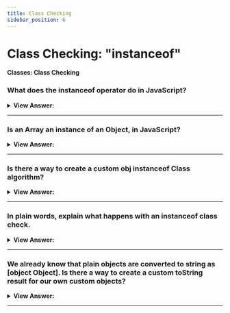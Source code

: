 ```yaml
---
title: Class Checking
sidebar_position: 6
---
```


# Class Checking: "instanceof"

**Classes: Class Checking**

<head>
  <title>Class Checking: "instanceof" - JavaScript Interview Questions & Answers</title>
  <meta charSet="utf-8" />
</head>

### What does the instanceof operator do in JavaScript?

<details>
  <summary><strong>View Answer:</strong></summary>
  <div>
  <div><strong>Interview Response:</strong> The instanceof operator allows us to check whether an object belongs to a certain class. It also takes inheritance into account. Such a check may be necessary in many cases, it can be used for building a polymorphic function, the one that treats arguments differently depending on their type.
</div><br />
  <div><strong className="codeExample">Code Example:</strong><br /><br />

  <div></div>

```js
class Rabbit {}
let rabbit = new Rabbit();

// is it an object of Rabbit class?
alert(rabbit instanceof Rabbit); // true

// It also works with constructor functions:

// instead of class
function Rabbit() {}

alert(new Rabbit() instanceof Rabbit); // true

// And with built-in classes like Array:

let arr = [1, 2, 3];
alert(arr instanceof Array); // true
alert(arr instanceof Object); // true
```

  </div>
  </div>
</details>

---

### Is an Array an instance of an Object, in JavaScript?

<details>
  <summary><strong>View Answer:</strong></summary>
  <div>
  <div><strong>Interview Response:</strong> Yes, an Array belongs to the Object class, because Array prototypically inherits from Object. At the base of JavaScript, all native objects like Array and even Function inherit from the Object class. The instanceof operator examines the prototype chain to render a result as true or false.
</div><br />
  <div><strong className="codeExample">Code Example:</strong><br /><br />

  <div></div>

```js
console.log(Array instanceof Object); // true
console.log(Function instanceof Object); // true
```

  </div>
  </div>
</details>

---

### Is there a way to create a custom obj instanceof Class algorithm?

<details>
  <summary><strong>View Answer:</strong></summary>
  <div>
  <div><strong>Interview Response:</strong> Yes, you can create a rough representation of the algorithm using a static method of Symbol.hasInstance, then just call it. It should return true or false as a result, by default it should be set to true. Most classes do not have Symbol.hasInstance. In that case, the standard logic is used: obj instanceOf Class checks whether Class.prototype is equal to one of the prototypes in the obj prototype chain.
</div><br />
  <div><strong className="codeExample">Code Example:</strong><br /><br />

  <div></div>

```js
class Animal {
  static [Symbol.hasInstance](obj) {
    if (obj.canEat) return true;
  }
}

let obj = { canEat: true };

alert(obj instanceof Animal); // true: Animal[Symbol.hasInstance](obj) is called
```

  </div>
  </div>
</details>

---

### In plain words, explain what happens with an instanceof class check.

<details>
  <summary><strong>View Answer:</strong></summary>
  <div>
  <div><strong>Interview Response:</strong> The obj instanceOf Class checks whether Class.prototype is equal to one of the prototypes in the obj prototype chain. If any answer is true, return true. If it does not reach true as a result and reaches the end of the chain, return false. The Class constructor itself does not participate in the check! Only the chain of prototypes and Class.prototype matters.
</div><br />
  <div><strong className="codeExample">Code Example:</strong><br /><br />

  <div></div>

```js
class Rabbit extends Animal {}

let rabbit = new Rabbit();
alert(rabbit instanceof Animal); // true

// rabbit.__proto__ === Rabbit.prototype
// rabbit.__proto__.__proto__ === Animal.prototype (match! return true)
```

  </div>
  </div>
</details>

---

### We already know that plain objects are converted to string as [object Object]. Is there a way to create a custom toString result for our own custom objects?

<details>
  <summary><strong>View Answer:</strong></summary>
  <div>
  <div><strong>Interview Response:</strong> Yes, the behavior of Object toString can be customized using a special object property Symbol.toStringTag. The Symbol.toStringTag also works for environment-specific objects like the window and XMLHttpRequest objects.
</div><br />
  <div><strong className="codeExample">Code Example:</strong><br /><br />

  <div></div>

```js
let user = {
  [Symbol.toStringTag]: 'User',
};

alert({}.toString.call(user)); // [object User]

// toStringTag for the environment-specific object and class:
alert(window[Symbol.toStringTag]); // Window
alert(XMLHttpRequest.prototype[Symbol.toStringTag]); // XMLHttpRequest

alert({}.toString.call(window)); // [object Window]
alert({}.toString.call(new XMLHttpRequest())); // [object XMLHttpRequest]
```

  </div>
  </div>
</details>

---
